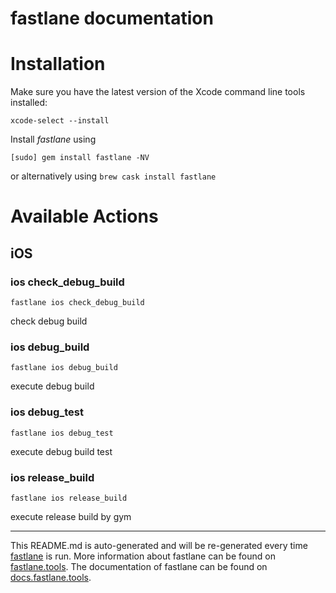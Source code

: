 fastlane documentation
================
# Installation

Make sure you have the latest version of the Xcode command line tools installed:

```
xcode-select --install
```

Install _fastlane_ using
```
[sudo] gem install fastlane -NV
```
or alternatively using `brew cask install fastlane`

# Available Actions
## iOS
### ios check_debug_build
```
fastlane ios check_debug_build
```
check debug build
### ios debug_build
```
fastlane ios debug_build
```
execute debug build
### ios debug_test
```
fastlane ios debug_test
```
execute debug build test
### ios release_build
```
fastlane ios release_build
```
execute release build by gym

----

This README.md is auto-generated and will be re-generated every time [fastlane](https://fastlane.tools) is run.
More information about fastlane can be found on [fastlane.tools](https://fastlane.tools).
The documentation of fastlane can be found on [docs.fastlane.tools](https://docs.fastlane.tools).
